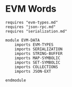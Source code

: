 EVM Words
=========

```k
requires "evm-types.md"
requires "json-rpc.md"
requires "serialization.md"
```

```k
module EVM-DATA
    imports EVM-TYPES
    imports SERIALIZATION
    imports STRING-BUFFER
    imports MAP-SYMBOLIC
    imports SET-SYMBOLIC
    imports COLLECTIONS
    imports JSON-EXT
```

```k
endmodule
```
